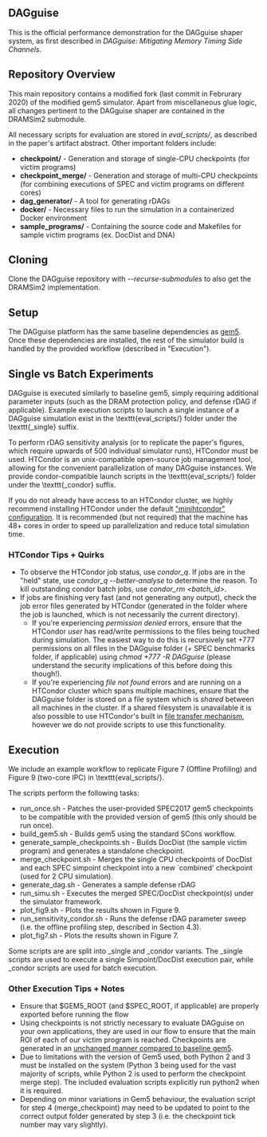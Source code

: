 ## DAGguise 

This is the official performance demonstration for the DAGguise shaper system, as
first described in *DAGguise: Mitigating Memory Timing Side Channels*.

## Repository Overview

This main repository contains a modified fork (last commit in Februrary 2020) of the modified gem5 simulator. Apart from miscellaneous glue logic, all changes pertinent to the DAGguise shaper are contained in the DRAMSim2 submodule.

All necessary scripts for evaluation are stored in *eval_scripts/*, as described in the paper's artifact abstract. Other important folders include:

 - **checkpoint/** - Generation and storage of single-CPU checkpoints (for victim programs)
 - **checkpoint_merge/** - Generation and storage of multi-CPU checkpoints (for combining executions of SPEC and victim programs on different cores)
 - **dag_generator/** - A tool for generating rDAGs
 - **docker/** - Necessary files to run the simulation in a containerized Docker environment
 - **sample_programs/** - Containing the source code and Makefiles for sample victim programs (ex. DocDist and DNA)

## Cloning
Clone the DAGguise repository with *--recurse-submodules* to also get the DRAMSim2 implementation. 

## Setup 
The DAGguise platform has the same baseline dependencies as [gem5](https://www.gem5.org/documentation/general_docs/building). Once these dependencies are installed, the rest of the simulator build is handled by the provided workflow (described in "Execution").

## Single vs Batch Experiments
DAGguise is executed similarly to baseline gem5, simply requiring additional parameter inputs (such as the DRAM protection policy, and defense rDAG if applicable). Example execution scripts to launch a single instance of a DAGguise simulation exist in the \texttt{eval\_scripts/} folder under the \texttt{\_single} suffix. 

To perform rDAG sensitivity analysis (or to replicate the paper's figures, which require upwards of 500 individual simulator runs), HTCondor *must* be used. HTCondor is an unix-compatible open-source job management tool, allowing for the convenient parallelization of many DAGguise instances. We provide condor-compatible launch scripts in the \texttt{eval\_scripts/} folder under the \texttt{\_condor} suffix.

If you do not already have access to an HTCondor cluster, we highly recommend installing HTCondor under the default ["minihtcondor" configuration](https://htcondor.readthedocs.io/en/latest/getting-htcondor/install-linux-as-root.html). It is recommended (but not required) that the machine has 48+ cores in order to speed up parallelization and reduce total simulation time.

### HTCondor Tips + Quirks

- To observe the HTCondor job status, use *condor_q*. If jobs are in the "held" state, use *condor_q --better-analyse* to determine the reason. To kill outstanding condor batch jobs, use *condor_rm <batch_id>*.
- If jobs are finishing very fast (and not generating any output), check the job error files generated by HTCondor (generated in the folder where the job is launched, which is not necessarily the current directory).
  - If you're experiencing *permission denied* errors, ensure that the HTCondor *user* has read/write permissions to the files being touched during simulation. The easiest way to do this is recursively set +777 permissions on all files in the DAGguise folder (+ SPEC benchmarks folder, if applicable) using *chmod +777 -R DAGguise* (please understand the security implications of this before doing this though!).
  - If you're experiencing *file not found* errors and are running on a HTCondor cluster which spans multiple machines, ensure that the DAGguise folder is stored on a file system which is *shared* between all machines in the cluster. If a shared filesystem is unavailable it is also possible to use HTCondor's built in [file transfer mechanism](https://htcondor.readthedocs.io/en/latest/users-manual/file-transfer.html), however we do not provide scripts to use this functionality.

## Execution
We include an example workflow to replicate Figure 7 (Offline Profiling) and Figure 9 (two-core IPC) in \texttt{eval\_scripts/}. 

The scripts perform the following tasks:

  - run\_once.sh - Patches the user-provided SPEC2017 gem5 checkpoints to be compatible with the provided version of gem5 (this only should be run once).
  - build\_gem5.sh - Builds gem5 using the standard SCons workflow.
  - generate\_sample\_checkpoints.sh - Builds DocDist (the sample victim program) and generates a standalone checkpoint.
  - merge\_checkpoint.sh - Merges the single CPU checkpoints of DocDist and each SPEC simpoint checkpoint into a new `combined' checkpoint (used for 2 CPU simulation).
  - generate\_dag.sh - Generates a sample defense rDAG
  - run\_simu.sh - Executes the merged SPEC/DocDist checkpoint(s) under the simulator framework.
  - plot\_fig9.sh - Plots the results shown in Figure 9.
  - run\_sensitivity\_condor.sh - Runs the defense rDAG parameter sweep (i.e. the offline profiling step, described in Section 4.3).
  - plot\_fig7.sh - Plots the results shown in Figure 7.

Some scripts are are split into \_single and \_condor variants. The \_single scripts are used to execute a single
Simpoint/DocDist execution pair, while \_condor scripts are used for
batch execution.

### Other Execution Tips + Notes
- Ensure that $GEM5_ROOT (and $SPEC_ROOT, if applicable) are properly exported before running the flow
- Using checkpoints is not strictly necessary to evaluate DAGguise on your own applications, they are used in our flow to ensure that the main ROI of each of our victim program is reached. Checkpoints are generated in an [unchanged manner compared to baseline gem5](https://www.gem5.org/documentation/general_docs/checkpoints/).
- Due to limitations with the version of Gem5 used, both Python 2 and 3 must be installed on the system (Python 3 being used for the vast majority of scripts, while Python 2 is used to perform the checkpoint merge step). The included evaluation scripts explicitly run python2 when it is required.
- Depending on minor variations in Gem5 behaviour, the evaluation script for step 4 (merge\_checkpoint) may need to be updated to point to the correct output folder generated by step 3 (i.e. the checkpoint tick number may vary slightly). 